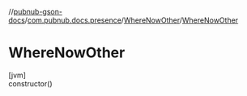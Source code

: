 //[pubnub-gson-docs](../../../index.md)/[com.pubnub.docs.presence](../index.md)/[WhereNowOther](index.md)/[WhereNowOther](-where-now-other.md)

# WhereNowOther

[jvm]\
constructor()
